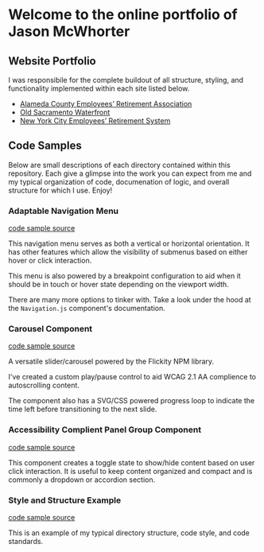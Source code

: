 # Welcome to the online portfolio of Jason McWhorter

## Website Portfolio

I was responsibile for the complete buildout of all structure, styling, and functionality implemented within each site listed below.

- [Alameda County Employees’ Retirement Association](https://www.acera.org/)
- [Old Sacramento Waterfront](https://www.oldsacramento.com/)
- [New York City Employees’ Retirement System](https://www.nycers.org/)

## Code Samples

Below are small descriptions of each directory contained within this repository. Each give a glimpse into the work you can expect from me and my typical organization of code, documenation of logic, and overall structure for which I use. Enjoy!

### Adaptable Navigation Menu

[code sample source](https://github.com/McWhorter/code-samples/tree/master/Navigation%20Menu)

This navigation menu serves as both a vertical or horizontal orientation. It has other features which allow the visibility of submenus based on either hover or click interaction.

This menu is also powered by a breakpoint configuration to aid when it should be in touch or hover state depending on the viewport width.

There are many more options to tinker with. Take a look under the hood at the `Navigation.js` component's documentation.

### Carousel Component

[code sample source](https://github.com/McWhorter/code-samples/tree/master/Carousel%20Component)

A versatile slider/carousel powered by the Flickity NPM library.

I've created a custom play/pause control to aid WCAG 2.1 AA complience to autoscrolling content.

The component also has a SVG/CSS powered progress loop to indicate the time left before transitioning to the next slide.

### Accessibility Complient Panel Group Component

[code sample source](https://github.com/McWhorter/code-samples/tree/master/Panel%20Group)

This component creates a toggle state to show/hide content based on user click interaction. It is useful to keep content organized and compact and is commonly a dropdown or accordion section.

### Style and Structure Example

[code sample source](https://github.com/McWhorter/code-samples/tree/master/Style%20Structure)

This is an example of my typical directory structure, code style, and code standards.
